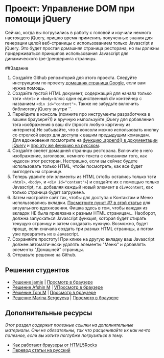 # Проект: Управление DOM при помощи jQuery

Сейчас, когда вы погрузились в работу с головой и изучили немного настоящего jQuery, пришло время применить полученные знания для генерации целой веб-страницы с использованием только Javascript и jQuery. Это будет простая домашняя страница ресторана, но вы должны придерживаться принципов использования Javascript для динамического (ре-)рендеринга страницы.

##Задание

1. Создайте Github репозиторий для этого проекта. Следуйте инструкциям по проекту [домашняя страница Google](/web-development-101/html-css), если вам нужна помощь.
2. Создайте пустой HTML документ, содержащий для начала только тэги `<html>` и `<body>`плюс один единственный div контейнер с названием `<div id="content">`. Также не забудьте включить библиотеку jQuery внутри '<head>'.
3. Перейдите в консоль (помните про инструменты разработчика в вашем браузере?)) и вручную импользуйте jQuery для добавления тэга изображения в ваш div (просто любую картинку из интернета).Не забывайте, что в консоли можно использовать кнопку со стрелкой вверх для доступа к вашим предыдущим командам. Для вдохновения посмотрите на [функцию .append() в документации jQuery](https://api.jquery.com/append/) и [про эту же функцию на русском](http://jquery-docs.ru/Manipulation/append/). 
4. Создайте скелет домашней страницы ресторана. Включите в него изображение, заголовок, немного текста с описанием того, как чудесен этот ресторан. Нестрашно, если вы сейчас будете использовать только HTML, чтобы посмотреть, как все будет выглядеть на странице. 
5. Теперь удалите эти элементы из HTML (чтобы остались только тэги `<html>`, `<body>`, и `<div id="content">`) и создайте их с помощью только Javascript, т.е. добавляя каждый новый элемент в `div#content`, как только страница будет загружена.
6. Затем настройте сайт так, чтобы для доступа к Контактам и Меню использовались вкладки. [Посмотрите пункт #7 в этой статье](http://www.hongkiat.com/blog/50-nice-clean-css-tab-based-navigation-scripts/) для визуального вдохновения. Фишка здесь в том, чтобы каждая из вкладок НЕ была привязана к разным HTML страницам... Наоборот, должна запускаться Javascript функция, которая будет стирать текущую страницу и затем создавать нужную. Возможно, будет проще, если сначала создать три разных HTML страницы, а потом уже превратить их в Javascript.
7. Сохраняйте простоту! При клике на другую вкладку ваш Javascript должен автоматически удалять элементы "Меню" и добавлять элементы "Домашней" страницы.
8. Отправьте решение на Github.

## Решения студентов

* [Решение jamie](https://github.com/Jberczel/odin-javascript/tree/master/restaurant) | [Просмотр в браузере](http://htmlpreview.github.io/?https://github.com/Jberczel/odin-javascript/blob/master/restaurant/index.html)
* [Решение Afshin M](https://github.com/afshinator/js-tabbedPane) | [VПросмотр в браузере](http://htmlpreview.github.io/?https://github.com/afshinator/js-tabbedPane/blob/master/index.html)
* [Решение Tom M](https://github.com/tim5046/projectOdin/tree/master/Javascript/Project2) | [Просмотр в браузере](http://htmlpreview.github.io/?https://github.com/tim5046/projectOdin/blob/master/Javascript/Project2/index.html)
* [Решение Marina Sergeyeva](https://github.com/imousterian/OdinProject/tree/master/Project5_2_DOM_jQuery) | [Просмотр в браузере](http://htmlpreview.github.io/?https://github.com/imousterian/OdinProject/blob/master/Project5_2_DOM_jQuery/index.html)
 

## Дополнительные ресурсы

_Этот раздел содержит полезные ссылки на дополнительные материалы. Они не обязательны, так что расценивайте их как нечто полезное, если вы хотите поглубже погрузиться в тему._

* [Как работают браузеры от HTML5Rocks](http://www.html5rocks.com/en/tutorials/internals/howbrowserswork/)
* [Перевод статьи на русский](http://habrahabr.ru/post/174057/)
